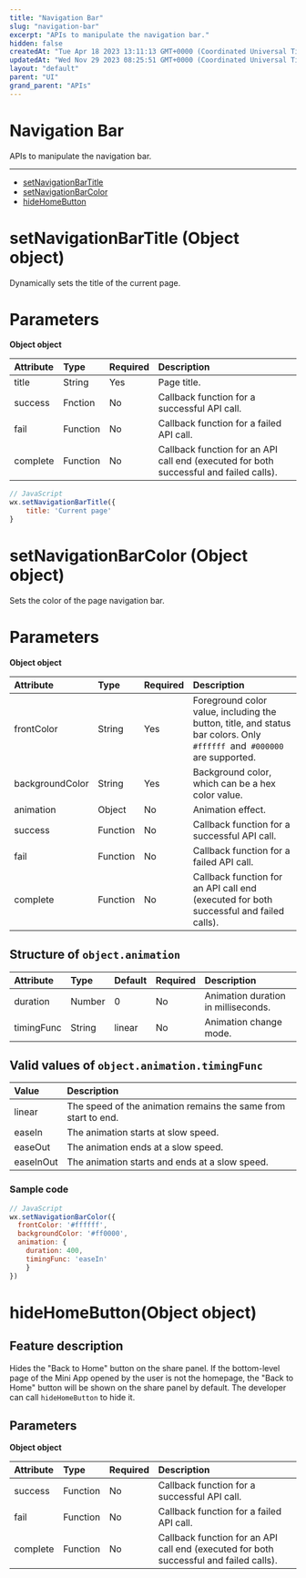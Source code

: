 ```yaml
---
title: "Navigation Bar"
slug: "navigation-bar"
excerpt: "APIs to manipulate the navigation bar."
hidden: false
createdAt: "Tue Apr 18 2023 13:11:13 GMT+0000 (Coordinated Universal Time)"
updatedAt: "Wed Nov 29 2023 08:25:51 GMT+0000 (Coordinated Universal Time)"
layout: "default"
parent: "UI"
grand_parent: "APIs"
---
```

# Navigation Bar 
APIs to manipulate the navigation bar.

***

- [setNavigationBarTitle](doc:navigation-bar#setnavigationbartitle-object-object)
- [setNavigationBarColor](doc:navigation-bar#setnavigationbarcolor-object-object)
- [hideHomeButton](doc:navigation-bar#hidehomebuttonobject-object)

# setNavigationBarTitle (Object object)

Dynamically sets the title of the current page.

# Parameters

**Object object**

| Attribute | Type     | Required | Description                                                                            |
| :-------- | :------- | :------- | :------------------------------------------------------------------------------------- |
| title     | String   | Yes      | Page title.                                                                            |
| success   | Fnction  | No       | Callback function for a successful API call.                                           |
| fail      | Function | No       | Callback function for a failed API call.                                               |
| complete  | Function | No       | Callback function for an API call end (executed for both successful and failed calls). |

```javascript
// JavaScript
wx.setNavigationBarTitle({
	title: 'Current page'
}
```

# setNavigationBarColor (Object object)

Sets the color of the page navigation bar.

# Parameters

**Object object**

| Attribute       | Type     | Required | Description                                                                                                             |
| :-------------- | :------- | :------- | :---------------------------------------------------------------------------------------------------------------------- |
| frontColor      | String   | Yes      | Foreground color value, including the button, title, and status bar colors. Only `#ffffff `and` #000000` are supported. |
| backgroundColor | String   | Yes      | Background color, which can be a hex color value.                                                                       |
| animation       | Object   | No       | Animation effect.                                                                                                       |
| success         | Function | No       | Callback function for a successful API call.                                                                            |
| fail            | Function | No       | Callback function for a failed API call.                                                                                |
| complete        | Function | No       | Callback function for an API call end (executed for both successful and failed calls).                                  |

## **Structure of** `object.animation`

| Attribute  | Type   | Default | Required | Description                         |
| :--------- | :----- | :------ | :------- | :---------------------------------- |
| duration   | Number | 0       | No       | Animation duration in milliseconds. |
| timingFunc | String | linear  | No       | Animation change mode.              |

## **Valid values of** `object.animation.timingFunc`

| Value     | Description                                                    |
| :-------- | :------------------------------------------------------------- |
| linear    | The speed of the animation remains the same from start to end. |
| easeIn    | The animation starts at slow speed.                            |
| easeOut   | The animation ends at a slow speed.                            |
| easeInOut | The animation starts and ends at a slow speed.                 |

### Sample code

```javascript
// JavaScript
wx.setNavigationBarColor({
  frontColor: '#ffffff',
  backgroundColor: '#ff0000',
  animation: {
    duration: 400,
    timingFunc: 'easeIn'
	}
})
```

# hideHomeButton(Object object)

## Feature description

Hides the "Back to Home" button on the share panel. If the bottom-level page of the Mini App opened by the user is not the homepage, the "Back to Home" button will be shown on the share panel by default. The developer can call `hideHomeButton` to hide it.

## Parameters

**Object object**

| Attribute | Type     | Required | Description                                                                            |
| :-------- | :------- | :------- | :------------------------------------------------------------------------------------- |
| success   | Function | No       | Callback function for a successful API call.                                           |
| fail      | Function | No       | Callback function for a failed API call.                                               |
| complete  | Function | No       | Callback function for an API call end (executed for both successful and failed calls). |
